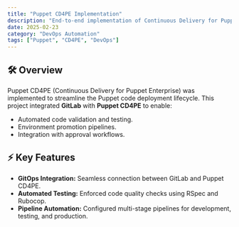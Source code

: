 ```yaml
---
title: "Puppet CD4PE Implementation"
description: "End-to-end implementation of Continuous Delivery for Puppet Enterprise."
date: 2025-02-23
category: "DevOps Automation"
tags: ["Puppet", "CD4PE", "DevOps"]
---
```


## 🛠 Overview

Puppet CD4PE (Continuous Delivery for Puppet Enterprise) was implemented to streamline the Puppet code deployment lifecycle. This project integrated **GitLab** with **Puppet CD4PE** to enable:

- Automated code validation and testing.
- Environment promotion pipelines.
- Integration with approval workflows.

## ⚡ Key Features

- **GitOps Integration:** Seamless connection between GitLab and Puppet CD4PE.
- **Automated Testing:** Enforced code quality checks using RSpec and Rubocop.
- **Pipeline Automation:** Configured multi-stage pipelines for development, testing, and production.

